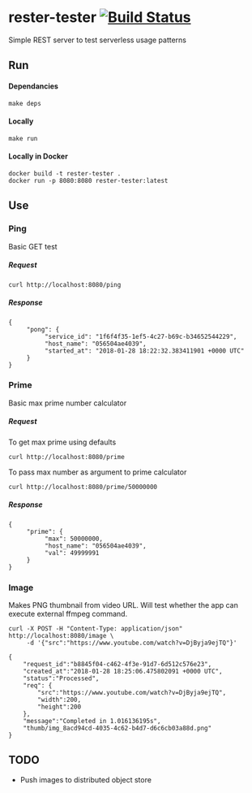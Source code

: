 # rester-tester [![Build Status](https://travis-ci.org/mchmarny/rester-tester.svg?branch=master)](https://travis-ci.org/mchmarny/rester-tester)

Simple REST server to test serverless usage patterns

## Run

#### Dependancies 

```
make deps
```

#### Locally 

```
make run
```

#### Locally in Docker

```
docker build -t rester-tester .
docker run -p 8080:8080 rester-tester:latest
```

## Use

### Ping
Basic GET test

##### Request

```
curl http://localhost:8080/ping 
```

##### Response

```
{
     "pong": {
          "service_id": "1f6f4f35-1ef5-4c27-b69c-b34652544229",
          "host_name": "056504ae4039",
          "started_at": "2018-01-28 18:22:32.383411901 +0000 UTC"
     }
}
```

### Prime
Basic max prime number calculator

##### Request

To get max prime using defaults

```
curl http://localhost:8080/prime 
```

To pass max number as argument to prime calculator 

```
curl http://localhost:8080/prime/50000000
```

##### Response

```
{
     "prime": {
          "max": 50000000,
          "host_name": "056504ae4039",
          "val": 49999991
     }
}
```


### Image

Makes PNG thumbnail from video URL. Will test whether the app can execute external ffmpeg command.

```
curl -X POST -H "Content-Type: application/json" http://localhost:8080/image \
     -d '{"src":"https://www.youtube.com/watch?v=DjByja9ejTQ"}'     
```

```
{
    "request_id":"b8845f04-c462-4f3e-91d7-6d512c576e23",
    "created_at":"2018-01-28 18:25:06.475802091 +0000 UTC",
    "status":"Processed",
    "req": {
        "src":"https://www.youtube.com/watch?v=DjByja9ejTQ",
        "width":200,
        "height":200
    },
    "message":"Completed in 1.016136195s",
    "thumb/img_8acd94cd-4035-4c62-b4d7-d6c6cb03a88d.png"
}
```

## TODO

* Push images to distributed object store 
